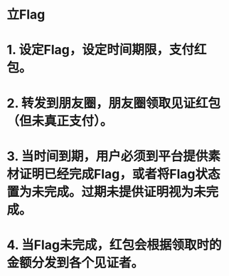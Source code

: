 # 立Flag

# 1. 设定Flag，设定时间期限，支付红包。
# 2. 转发到朋友圈，朋友圈领取见证红包（但未真正支付）。
# 3. 当时间到期，用户必须到平台提供素材证明已经完成Flag，或者将Flag状态置为未完成。过期未提供证明视为未完成。
# 4. 当Flag未完成，红包会根据领取时的金额分发到各个见证者。
